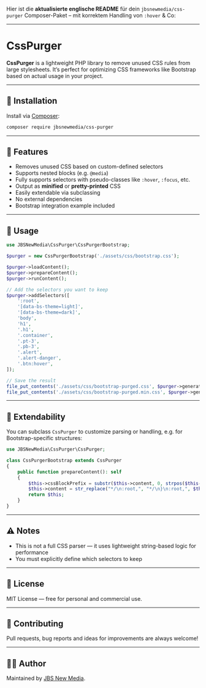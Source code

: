 Hier ist die **aktualisierte englische README** für dein `jbsnewmedia/css-purger` Composer-Paket – mit korrektem Handling von `:hover` & Co:

---

# CssPurger

**CssPurger** is a lightweight PHP library to remove unused CSS rules from large stylesheets. It’s perfect for optimizing CSS frameworks like Bootstrap based on actual usage in your project.

---

## 🧩 Installation

Install via [Composer](https://getcomposer.org/):

```bash
composer require jbsnewmedia/css-purger
```

---

## 🚀 Features

* Removes unused CSS based on custom-defined selectors
* Supports nested blocks (e.g. `@media`)
* Fully supports selectors with pseudo-classes like `:hover`, `:focus`, etc.
* Output as **minified** or **pretty-printed** CSS
* Easily extendable via subclassing
* No external dependencies
* Bootstrap integration example included

---

## 🔧 Usage

```php
use JBSNewMedia\CssPurger\CssPurgerBootstrap;

$purger = new CssPurgerBootstrap('./assets/css/bootstrap.css');

$purger->loadContent();
$purger->prepareContent();
$purger->runContent();

// Add the selectors you want to keep
$purger->addSelectors([
    ':root',
    '[data-bs-theme=light]',
    '[data-bs-theme=dark]',
    'body',
    'h1',
    '.h1',
    '.container',
    '.pt-3',
    '.pb-3',
    '.alert',
    '.alert-danger',
    '.btn:hover',
]);

// Save the result
file_put_contents('./assets/css/bootstrap-purged.css', $purger->generateOutput(false)); // readable
file_put_contents('./assets/css/bootstrap-purged.min.css', $purger->generateOutput());   // minified
```

---

## 🧠 Extendability

You can subclass `CssPurger` to customize parsing or handling, e.g. for Bootstrap-specific structures:

```php
use JBSNewMedia\CssPurger\CssPurger;

class CssPurgerBootstrap extends CssPurger
{
    public function prepareContent(): self
    {
        $this->cssBlockPrefix = substr($this->content, 0, strpos($this->content, ':root'));
        $this->content = str_replace("*/\n:root,", "*/\n}\n:root,", $this->content);
        return $this;
    }
}
```

---

## ⚠️ Notes

* This is not a full CSS parser — it uses lightweight string-based logic for performance
* You must explicitly define which selectors to keep

---

## 📄 License

MIT License — free for personal and commercial use.

---

## 🤝 Contributing

Pull requests, bug reports and ideas for improvements are always welcome!

---

## 🧑‍💻 Author

Maintained by [JBS New Media](https://github.com/jbsnewmedia).